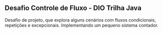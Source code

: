 ## Desafio Controle de Fluxo - DIO Trilha Java
Desafio de projeto, que explora alguns cenários com fluxos condicionais, repetições e excepcionais. Implementando um pequeno sistema contador.